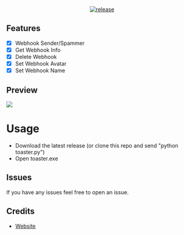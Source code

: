 <p align="center">
    <a href="https://github.com/toasty8i/Toaster/releases">
        <img alt="release" src="https://img.shields.io/badge/release-v1.0-blue">
    </a>
</p>

## Features 
- [x] Webhook Sender/Spammer
- [x] Get Webhook Info
- [x] Delete Webhook
- [x] Set Webhook Avatar
- [x] Set Webhook Name

## Preview
<img src="https://i.imgur.com/kaYJJX9.png">

# Usage
- Download the latest release (or clone this repo and send "python toaster.py")
- Open toaster.exe

## Issues
If you have any issues feel free to open an issue.

## Credits
- [Website](https://toasty8i.github.io/)
</br>
